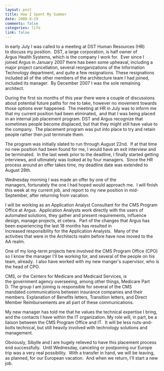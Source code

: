 ```yaml
--- 
layout: post
title: How I Spent My Summer
date: 2008-8-29
comments: false
categories: life
link: false
---
```

In early July I was called to a meeting at DST Human Resources (HR) to discuss my position.  DST, a large corporation, is half owner of Argus Health Systems, which is the company I work for.  Ever since I joined Argus in January 2007 there has been some upheaval, including a major project cancellation, several reorganizations of the Information Technology department, and quite a few resignations. These resignations included all of the other members of the architecture team I had joined, included its manager.  By December 2007 I was the sole remaining architect.

During the first six months of this year there were a couple of discussions about potential future paths for me to take, however no movement towards those options ever happened.  The meeting at HR in July was to inform me that my current position had been eliminated,  and that I was being placed in an internal job placement program. DST and Argus recognize that sometimes people become displaced, but that they might still have value to the company.  The placement program was put into place to try and retain people rather then just terminate them.

The program was initially slated to run through August 22nd.  If at that time no new position had been found for me, I would have an exit interview and be terminated.  In the last week prior to the deadline, I finally started getting interviews, and ultimately was looked at by four managers.  Since the HR process around an offer takes time, my deadline date was extended to August 28th.

Wednesday morning I was made an offer by one of the managers, fortunately the one I had hoped would approach me.  I will finish this week at my current job, and report to my new position in mid-September, after returning from vacation.

I will be working as an Application Analyst Consultant for the CMS Program Office at Argus.  Application Analysts work directly with the users of automated solutions, they gather and present requirements, influence design, manage projects, et cetera.  Part of the changes that Argus has been experiencing the last 18 months has resulted in increased responsibility for the Application Analysts.  Many of the activities that were in the Architects realm before have now moved to the AA realm.

One of my long-term projects here involved the CMS Program Office (CPO) so I know the manager I'll be working for, and several of the people on his team, already.  I also have worked with my new manger's supervisor, who is the head of CPO.

CMS, or the Centers for Medicare and Medicaid Services, is the government agency overseeing, among other things, Medicare Part D. The group I am joining is responsible for several of the CMS mandated communications between insurance companies and their members. Explanation of Benefits letters, Transition letters, and Direct Member Reimbursements are all part of these communications.

My new manager has told me that he values the technical expertise I bring, and the contacts I have within the IT organization. My role will, in part, be a liaison between the CMS Program Office and IT.  It will be less nuts-and-bolts technical, but still heavily involved with technology solutions and management.

Obviously, Sibylle and I are hugely relieved to have this placement process end successfully.  Until Wednesday, canceling or postponing our Europe trip was a very real possibility.  With a transfer in hand, we will be leaving, as planned, for our European vacation.  And when we return, I'll start a new job.
